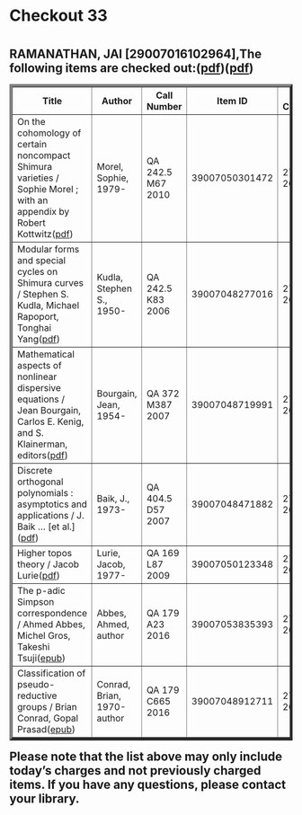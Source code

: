 <h1>Checkout 33<h1>
<h2>RAMANATHAN, JAI [29007016102964],The following items are checked out:(<a href="https://drive.google.com/file/d/1B1BInJY5g0Fm1FfFCli8OV2tvISCDkX9/view?usp=sharing">pdf</a>)(<a href="https://drive.google.com/file/d/1k7NytfZX4cTB1iRmWoqBPEgtx0uegWCW/view?usp=sharing">pdf</a>)
<table border="5">
<tbody>
<tr>
<th>Title</th>
<th>Author</th>
<th>Call Number</th>
<th>Item ID</th>
<th>Date Charged</th>
<th>Date Due</th>
</tr>
<tr>
<td>On the cohomology of certain noncompact Shimura varieties / Sophie Morel ; with an appendix by Robert Kottwitz(<a href="https://drive.google.com/file/d/1al8LUUAF3OlS0JmPr7nl3uaZY_Q4d3Rh/view?usp=sharing">pdf</a>)</td>
<td>Morel, Sophie, 1979-</td>
<td>QA 242.5 M67 2010</td>
<td>39007050301472</td>
<td>27 Feb 2019</td>
<td>13 Mar 2019</td>
</tr>
<tr>
<td>Modular forms and special cycles on Shimura curves / Stephen S. Kudla, Michael Rapoport, Tonghai Yang(<a href="https://drive.google.com/file/d/1HBmXcJAiB81O8JuoWa3A52a-iktK4zjh/view?usp=sharing">pdf</a>)</td>
<td>Kudla, Stephen S., 1950-</td>
<td>QA 242.5 K83 2006</td>
<td>39007048277016</td>
<td>27 Feb 2019</td>
<td>13 Mar 2019</td>
</tr>
<tr>
<td>Mathematical aspects of nonlinear dispersive equations / Jean Bourgain, Carlos E. Kenig, and S. Klainerman, editors(<a href="https://drive.google.com/file/d/14-0jyqNr7J9VMVD1QJiPQtgoWTPTUR3I/view?usp=sharing">pdf</a>)</td>
<td>Bourgain, Jean, 1954-</td>
<td>QA 372 M387 2007</td>
<td>39007048719991</td>
<td>27 Feb 2019</td>
<td>13 Mar 2019</td>
</tr>
<tr>
<td>Discrete orthogonal polynomials : asymptotics and applications / J. Baik … [et al.](<a href="https://drive.google.com/file/d/1fYr_q8M9GE3zkUS37uRxJvJ8OhluvW6k/view?usp=sharing">pdf</a>)</td>
<td>Baik, J., 1973-</td>
<td>QA 404.5 D57 2007</td>
<td>39007048471882</td>
<td>27 Feb 2019</td>
<td>13 Mar 2019</td>
</tr>
<tr>
<td>Higher topos theory / Jacob Lurie(<a href="https://drive.google.com/file/d/1gYX21k5yDxzMSsJqzTYWcJtejUlboRI9/view?usp=sharing">pdf</a>)</td>
<td>Lurie, Jacob, 1977-</td>
<td>QA 169 L87 2009</td>
<td>39007050123348</td>
<td>27 Feb 2019</td>
<td>13 Mar 2019</td>
</tr>
<tr>
<td>The p-adic Simpson correspondence / Ahmed Abbes, Michel Gros, Takeshi Tsuji(<a href="https://drive.google.com/file/d/1XtkXSAgdMuqw1TGMwYtDcQGUjbpC3YTY/view?usp=sharing">epub</a>)</td>
<td>Abbes, Ahmed, author</td>
<td>QA 179 A23 2016</td>
<td>39007053835393</td>
<td>27 Feb 2019</td>
<td>13 Mar 2019</td>
</tr>
<tr>
<td>Classification of pseudo-reductive groups / Brian Conrad, Gopal Prasad(<a href="https://drive.google.com/file/d/1Bfo6v-pbKX61pfDKBaMnOLq08XbsFxTY/view?usp=sharing">epub</a>)</td>
<td>Conrad, Brian, 1970- author</td>
<td>QA 179 C665 2016</td>
<td>39007048912711</td>
<td>27 Feb 2019</td>
<td>13 Mar 2019</td>
</tr>
</tbody>
</table>
Please note that the list above may only include today’s charges and not previously charged items. If you have any questions, please contact your library.<h2>
